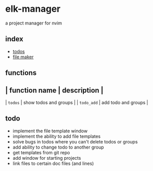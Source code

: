 # elk-manager

a project manager for nvim

## index

- [todos](.proj/docs/Todos.md)
- [file maker](.proj/docs/file_make.md)

## functions

| function name | description |
-------------------------------
| `todos`    | show todos and groups |
| `todo_add` | add todo and groups   |

## todo

- implement the file template window
- implement the ability to add file templates
- solve bugs in todos where you can't delete todos or groups
- add ability to change todo to another group
- get templates from git repo
- add window for starting projects
- link files to certain doc files (and lines)
